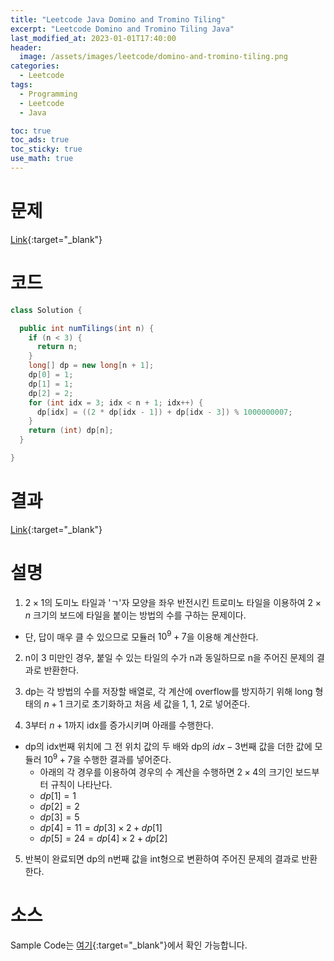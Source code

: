 ```yaml
---
title: "Leetcode Java Domino and Tromino Tiling"
excerpt: "Leetcode Domino and Tromino Tiling Java"
last_modified_at: 2023-01-01T17:40:00
header:
  image: /assets/images/leetcode/domino-and-tromino-tiling.png
categories:
  - Leetcode
tags:
  - Programming
  - Leetcode
  - Java

toc: true
toc_ads: true
toc_sticky: true
use_math: true
---
```

# 문제
[Link](https://leetcode.com/problems/domino-and-tromino-tiling){:target="_blank"}

# 코드
```java
class Solution {

  public int numTilings(int n) {
    if (n < 3) {
      return n;
    }
    long[] dp = new long[n + 1];
    dp[0] = 1;
    dp[1] = 1;
    dp[2] = 2;
    for (int idx = 3; idx < n + 1; idx++) {
      dp[idx] = ((2 * dp[idx - 1]) + dp[idx - 3]) % 1000000007;
    }
    return (int) dp[n];
  }

}
```

# 결과
[Link](https://leetcode.com/problems/domino-and-tromino-tiling/submissions/868977113/){:target="_blank"}

# 설명
1. $2 \times 1$의 도미노 타일과 'ㄱ'자 모양을 좌우 반전시킨 트로미노 타일을 이용하여 $2 \times n$ 크기의 보드에 타일을 붙이는 방법의 수를 구하는 문제이다.
- 단, 답이 매우 클 수 있으므로 모듈러 $10^9 + 7$을 이용해 계산한다.

2. n이 3 미만인 경우, 붙일 수 있는 타일의 수가 n과 동일하므로 n을 주어진 문제의 결과로 반환한다.

3. dp는 각 방법의 수를 저장할 배열로, 각 계산에 overflow를 방지하기 위해 long 형태의 $n + 1$ 크기로 초기화하고 처음 세 값을 1, 1, 2로 넣어준다.

4. 3부터 $n + 1$까지 idx를 증가시키며 아래를 수행한다.
- dp의 idx번째 위치에 그 전 위치 값의 두 배와 dp의 $idx - 3$번째 값을 더한 값에 모듈러 $10^9 + 7$을 수행한 결과를 넣어준다.
  - 아래의 각 경우를 이용하여 경우의 수 계산을 수행하면 $2 \times 4$의 크기인 보드부터 규칙이 나타난다.
  - $dp[1] = 1$
  - $dp[2] = 2$
  - $dp[3] = 5$
  - $dp[4] = 11 = dp[3] \times 2 + dp[1]$
  - $dp[5] = 24 = dp[4] \times 2 + dp[2]$

5. 반복이 완료되면 dp의 n번째 값을 int형으로 변환하여 주어진 문제의 결과로 반환한다.

# 소스
Sample Code는 [여기](https://github.com/GracefulSoul/leetcode/blob/master/src/main/java/gracefulsoul/problems/DominoAndTrominoTiling.java){:target="_blank"}에서 확인 가능합니다.